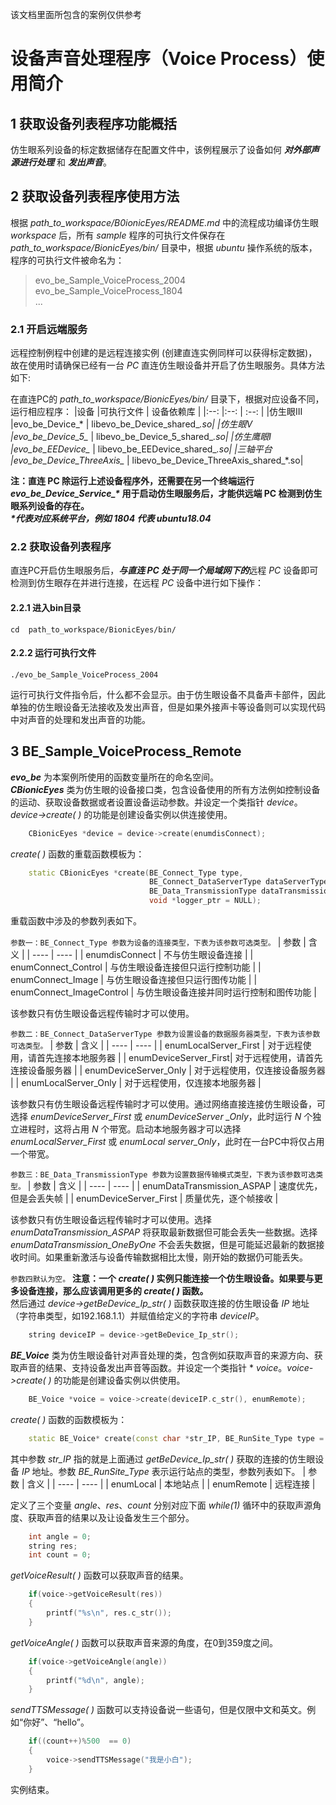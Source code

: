该文档里面所包含的案例仅供参考
# 设备声音处理程序（Voice Process）使用简介
## 1 获取设备列表程序功能概括
仿生眼系列设备的标定数据储存在配置文件中，该例程展示了设备如何 ***对外部声源进行处理*** 和 ***发出声音***。

## 2 获取设备列表程序使用方法
根据 *path_to_workspace/B0ionicEyes/README.md* 中的流程成功编译仿生眼 *workspace* 后，所有 *sample* 程序的可执行文件保存在 *path_to_workspace/BionicEyes/bin/* 目录中，根据 *ubuntu* 操作系统的版本，程序的可执行文件被命名为：

>evo_be_Sample_VoiceProcess_2004  
>evo_be_Sample_VoiceProcess_1804  
>...

### 2.1 开启远端服务
远程控制例程中创建的是远程连接实例 (创建直连实例同样可以获得标定数据)，故在使用时请确保已经有一台 *PC* 直连仿生眼设备并开启了仿生眼服务。具体方法如下:

在直连PC的 *path_to_workspace/BionicEyes/bin/* 目录下，根据对应设备不同，运行相应程序：
|设备        |可执行文件                     | 设备依赖库    |
|:--:       |:--:                         | :--:    |
|仿生眼III   |evo_be_Device_*               | libevo_be_Device_shared_*.so|
|仿生眼V     |evo_be_Device_5_*             | libevo_be_Device_5_shared_*.so|
|仿生鹰眼I   |evo_be_EEDevice_*             | libevo_be_EEDevice_shared_*.so|
|三轴平台    |evo_be_Device_ThreeAxis_*     | libevo_be_Device_ThreeAxis_shared_*.so|

**注：直连 PC 除运行上述设备程序外，还需要在另一个终端运行 *evo_be_Device_Service_\** 用于启动仿生眼服务后，才能供远端 PC 检测到仿生眼系列设备的存在。**  
***\*代表对应系统平台，例如 1804 代表 ubuntu18.04***

### 2.2 获取设备列表程序
直连PC开启仿生眼服务后，***与直连 PC 处于同一个局域网下的***远程 *PC* 设备即可检测到仿生眼存在并进行连接，在远程 *PC* 设备中进行如下操作：
#### 2.2.1 进入bin目录
 `cd  path_to_workspace/BionicEyes/bin/`
 
#### 2.2.2 运行可执行文件
 `./evo_be_Sample_VoiceProcess_2004`
 
运行可执行文件指令后，什么都不会显示。由于仿生眼设备不具备声卡部件，因此单独的仿生眼设备无法接收及发出声音，但是如果外接声卡等设备则可以实现代码中对声音的处理和发出声音的功能。


## 3 BE_Sample_VoiceProcess_Remote
***evo_be*** 为本案例所使用的函数变量所在的命名空间。  
***CBionicEyes*** 类为仿生眼的设备接口类，包含设备使用的所有方法例如控制设备的运动、获取设备数据或者设置设备运动参数。并设定一个类指针 *device*。*device->create( )* 的功能是创建设备实例以供连接使用。
```C++
	CBionicEyes *device = device->create(enumdisConnect);
```
*create( )* 函数的重载函数模板为：
```C++
	static CBionicEyes *create(BE_Connect_Type type,  
                               BE_Connect_DataServerType dataServerType = enumDeviceServer_Only,  
                               BE_Data_TransmissionType dataTransmissionType = enumDataTransmission_ASPAP,  
                               void *logger_ptr = NULL);
```
重载函数中涉及的参数列表如下。

`参数一：BE_Connect_Type 参数为设备的连接类型，下表为该参数可选类型。`
| 	参数 	  	| 	含义 	|
| 	---- 	  	|	 ---- 	|
| enumdisConnect  	|  不与仿生眼设备连接 |
| enumConnect_Control  |  与仿生眼设备连接但只运行控制功能 |
| enumConnect_Image  	|  与仿生眼设备连接但只运行图传功能 |
| enumConnect_ImageControl  |  与仿生眼设备连接并同时运行控制和图传功能 |

该参数只有仿生眼设备远程传输时才可以使用。

`参数二：BE_Connect_DataServerType 参数为设置设备的数据服务器类型，下表为该参数可选类型。`
| 	参数 	  	| 	含义 	|
| 	---- 	  	|	 ---- 	|
| enumLocalServer_First |  对于远程使用，请首先连接本地服务器 |
| enumDeviceServer_First|  对于远程使用，请首先连接设备服务器 |
| enumDeviceServer_Only |  对于远程使用，仅连接设备服务器  |
| enumLocalServer_Only	 |  对于远程使用，仅连接本地服务器  |

该参数只有仿生眼设备远程传输时才可以使用。通过网络直接连接仿生眼设备，可选择 *enumDeviceServer_First* 或 *enumDeviceServer _Only*，此时运行 *N* 个独立进程时，这将占用 *N* 个带宽。启动本地服务器才可以选择 *enumLocalServer_First* 或 *enumLocal server_Only*，此时在一台PC中将仅占用一个带宽。

`参数三：BE_Data_TransmissionType 参数为设置数据传输模式类型，下表为该参数可选类型。`
| 	参数 	  	| 	含义 	|
| 	---- 	  	|	 ---- 	|
| enumDataTransmission_ASPAP 	|  速度优先，但是会丢失帧 |
| enumDeviceServer_First	|  质量优先，逐个帧接收   |

该参数只有仿生眼设备远程传输时才可以使用。选择 *enumDataTransmission_ASPAP* 将获取最新数据但可能会丢失一些数据。选择 *enumDataTransmission_OneByOne* 不会丢失数据，但是可能延迟最新的数据接收时间。如果重新激活与设备传输数据相比太慢，刚开始的数据仍可能丢失。

`参数四默认为空。`
**注意：一个 *create( )* 实例只能连接一个仿生眼设备。如果要与更多设备连接，那么应该调用更多的 *create( )* 函数。**  
然后通过 *device->getBeDevice_Ip_str( )* 函数获取连接的仿生眼设备 *IP* 地址（字符串类型，如192.168.1.1）并赋值给定义的字符串 *deviceIP*。
```C++
	string deviceIP = device->getBeDevice_Ip_str();
```
***BE_Voice*** 类为仿生眼设备针对声音处理的类，包含例如获取声音的来源方向、获取声音的结果、支持设备发出声音等函数。并设定一个类指针 * *voice*。*voice->create( )* 的功能是创建设备实例以供使用。
```C++
	BE_Voice *voice = voice->create(deviceIP.c_str(), enumRemote);  
```
*create( )* 函数的函数模板为：
```C++
	static BE_Voice* create(const char *str_IP, BE_RunSite_Type type = enumRemote);
```
其中参数 *str_IP* 指的就是上面通过 *getBeDevice_Ip_str( )* 获取的连接的仿生眼设备 *IP* 地址。参数 *BE_RunSite_Type* 表示运行站点的类型，参数列表如下。
| 	参数 	  	| 	含义 	|
| 	---- 	  	|	 ---- 	|
| enumLocal	|  本地站点 |
| enumRemote |  远程连接   |

定义了三个变量 *angle*、*res*、*count* 分别对应下面 *while(1)* 循环中的获取声源角度、获取声音的结果以及让设备发生三个部分。
```C++
	int angle = 0;  
	string res;  
	int count = 0;
```
*getVoiceResult( )* 函数可以获取声音的结果。
```C++
	if(voice->getVoiceResult(res))
	{
		printf("%s\n", res.c_str());
	}
```
*getVoiceAngle( )* 函数可以获取声音来源的角度，在0到359度之间。
```C++
	if(voice->getVoiceAngle(angle))
	{
		printf("%d\n", angle);
	}
```
*sendTTSMessage( )* 函数可以支持设备说一些语句，但是仅限中文和英文。例如“你好”、“hello”。
```C++
	if((count++)%500  == 0)  
	{
		voice->sendTTSMessage("我是小白");  
	}
```
实例结束。

